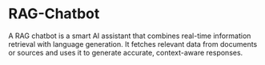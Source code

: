 # RAG-Chatbot
A RAG chatbot is a smart AI assistant that combines real-time information retrieval with language generation. It fetches relevant data from documents or sources and uses it to generate accurate, context-aware responses.
